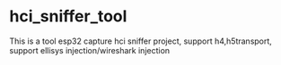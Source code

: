# hci_sniffer_tool
This is a tool esp32 capture hci sniffer project, support h4,h5transport, support ellisys injection/wireshark injection
